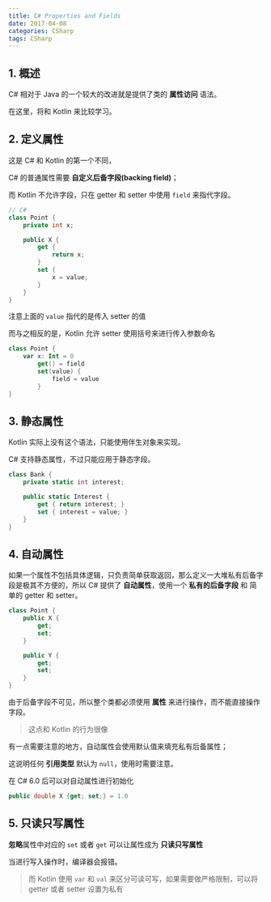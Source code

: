 ```yaml
---
title: C# Properties and Fields
date: 2017-04-08
categories: CSharp
tags: CSharp
---
```


## 1. 概述

C# 相对于 Java 的一个较大的改进就是提供了类的 **属性访问** 语法。

在这里，将和 Kotlin 来比较学习。


<!-- more -->

## 2. 定义属性

这是 C# 和 Kotlin 的第一个不同，

C# 的普通属性需要 **自定义后备字段(backing field)**；

而 Kotlin 不允许字段，只在 getter 和 setter 中使用 `field` 来指代字段。

```csharp
// C#
class Point {
    private int x;

    public X {
        get {
            return x;
        }
        set {
            x = value;
        }
    }
}
```

注意上面的 `value` 指代的是传入 setter 的值

而与之相反的是，Kotlin 允许 setter 使用括号来进行传入参数命名

```kotlin
class Point {
    var x: Int = 0
        get() = field
        set(value) {
            field = value
        }
}
```

## 3. 静态属性

Kotlin 实际上没有这个语法，只能使用伴生对象来实现。

C# 支持静态属性，不过只能应用于静态字段。

```csharp
class Bank {
    private static int interest;

    public static Interest {
        get { return interest; }
        set { interest = value; }
    }
}
```

## 4. 自动属性

如果一个属性不包括具体逻辑，只负责简单获取返回，那么定义一大堆私有后备字段是极其不方便的，所以 C# 提供了 **自动属性**，使用一个 **私有的后备字段** 和 简单的 getter 和 setter。

```csharp
class Point {
    public X {
        get;
        set;
    }

    public Y {
        get;
        set;
    }
}
```

由于后备字段不可见，所以整个类都必须使用 **属性** 来进行操作，而不能直接操作字段。

> 这点和 Kotlin 的行为很像

有一点需要注意的地方，自动属性会使用默认值来填充私有后备属性；

这说明任何 **引用类型** 默认为 `null`，使用时需要注意。

在 C# 6.0 后可以对自动属性进行初始化

```csharp
public double X {get; set;} = 1.0
```

## 5. 只读只写属性

**忽略**属性中对应的 `set` 或者 `get` 可以让属性成为 **只读只写属性**

当进行写入操作时，编译器会报错。

> 而 Kotlin 使用 `var` 和 `val` 来区分可读可写，如果需要做严格限制，可以将 getter 或者 setter 设置为私有
